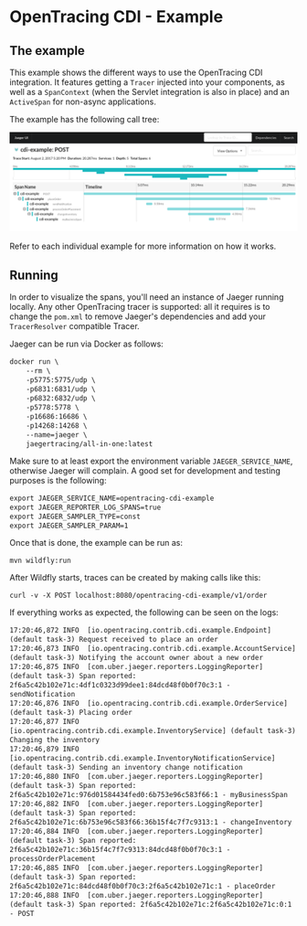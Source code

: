 # OpenTracing CDI - Example

## The example

This example shows the different ways to use the OpenTracing CDI integration. It features
getting a `Tracer` injected into your components, as well as a `SpanContext` (when the Servlet
integration is also in place) and an `ActiveSpan` for non-async applications.

The example has the following call tree:

![Trace example](call-tree.png)

Refer to each individual example for more information on how it works.

## Running

In order to visualize the spans, you'll need an instance of Jaeger running locally.
Any other OpenTracing tracer is supported: all it requires is to change the `pom.xml` 
to remove Jaeger's dependencies and add your `TracerResolver` compatible Tracer.

Jaeger can be run via Docker as follows:
```
docker run \
    --rm \
    -p5775:5775/udp \
    -p6831:6831/udp \
    -p6832:6832/udp \
    -p5778:5778 \
    -p16686:16686 \
    -p14268:14268 \
    --name=jaeger \
    jaegertracing/all-in-one:latest
```

Make sure to at least export the environment variable `JAEGER_SERVICE_NAME`, 
otherwise Jaeger will complain. A good set for development and testing purposes
is the following:

```
export JAEGER_SERVICE_NAME=opentracing-cdi-example
export JAEGER_REPORTER_LOG_SPANS=true 
export JAEGER_SAMPLER_TYPE=const
export JAEGER_SAMPLER_PARAM=1 
```

Once that is done, the example can be run as:
```
mvn wildfly:run
```

After Wildfly starts, traces can be created by making calls like this:
```
curl -v -X POST localhost:8080/opentracing-cdi-example/v1/order
```

If everything works as expected, the following can be seen on the logs:
```
17:20:46,872 INFO  [io.opentracing.contrib.cdi.example.Endpoint] (default task-3) Request received to place an order
17:20:46,873 INFO  [io.opentracing.contrib.cdi.example.AccountService] (default task-3) Notifying the account owner about a new order
17:20:46,875 INFO  [com.uber.jaeger.reporters.LoggingReporter] (default task-3) Span reported: 2f6a5c42b102e71c:4df1c0323d99dee1:84dcd48f0b0f70c3:1 - sendNotification
17:20:46,876 INFO  [io.opentracing.contrib.cdi.example.OrderService] (default task-3) Placing order
17:20:46,877 INFO  [io.opentracing.contrib.cdi.example.InventoryService] (default task-3) Changing the inventory
17:20:46,879 INFO  [io.opentracing.contrib.cdi.example.InventoryNotificationService] (default task-3) Sending an inventory change notification
17:20:46,880 INFO  [com.uber.jaeger.reporters.LoggingReporter] (default task-3) Span reported: 2f6a5c42b102e71c:976d01584434fed0:6b753e96c583f66:1 - myBusinessSpan
17:20:46,882 INFO  [com.uber.jaeger.reporters.LoggingReporter] (default task-3) Span reported: 2f6a5c42b102e71c:6b753e96c583f66:36b15f4c7f7c9313:1 - changeInventory
17:20:46,884 INFO  [com.uber.jaeger.reporters.LoggingReporter] (default task-3) Span reported: 2f6a5c42b102e71c:36b15f4c7f7c9313:84dcd48f0b0f70c3:1 - processOrderPlacement
17:20:46,885 INFO  [com.uber.jaeger.reporters.LoggingReporter] (default task-3) Span reported: 2f6a5c42b102e71c:84dcd48f0b0f70c3:2f6a5c42b102e71c:1 - placeOrder
17:20:46,888 INFO  [com.uber.jaeger.reporters.LoggingReporter] (default task-3) Span reported: 2f6a5c42b102e71c:2f6a5c42b102e71c:0:1 - POST
```
